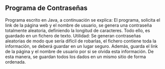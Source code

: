 ## Programa de Contraseñas
Programa escrito en Java, a continuación se explica:
El programa, solicita el link de la página web y el nombre de usuario, se genera una contraseña totalmente aleatoria, definiendo la longitud de caracteres. Todo ello, es guardado en un fichero de texto. 
Utilidad:
Se generan contraseñas aleatorias de modo que sería difícil de robarlas, el fichero contiene toda la información, se deberá guardar en un lugar seguro. Además, guarda el link de la página y el nombre de usuario por si se olvida esta información. De esta manera, se guardan todos los dados en un mismo sitio de forma ordenada.
